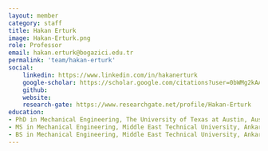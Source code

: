 ```yaml
---
layout: member
category: staff
title: Hakan Erturk
image: Hakan-Erturk.png
role: Professor
email: hakan.erturk@bogazici.edu.tr
permalink: 'team/hakan-erturk'
social:
    linkedin: https://www.linkedin.com/in/hakanerturk
    google-scholar: https://scholar.google.com/citations?user=0bWMg2kAAAAJ&hl=en&oi=ao
    github:
    website:
    research-gate: https://www.researchgate.net/profile/Hakan-Erturk
education:
- PhD in Mechanical Engineering, The University of Texas at Austin, Austin, TX, USA (2002)
- MS in Mechanical Engineering, Middle East Technical University, Ankara, Turkey (1997)
- BS in Mechanical Engineering, Middle East Technical University, Ankara, Turkey (1994)
---
```


